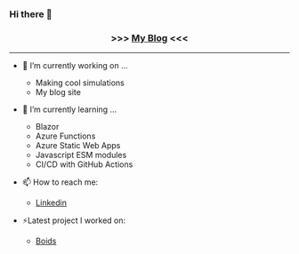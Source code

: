 ### Hi there 👋

<h3 align="center">
>>> <a href='https://awesomeedl.github.io'>My Blog</a> <<<
</h3>

***

- 🔭 I’m currently working on ...
  - Making cool simulations
  - My blog site
  
- 🌱 I’m currently learning ...
  - Blazor
  - Azure Functions
  - Azure Static Web Apps
  - Javascript ESM modules 
  - CI/CD with GitHub Actions
  
- 📫 How to reach me:
  - [Linkedin](https://www.linkedin.com/in/edwardliao125/)

- ⚡Latest project I worked on:
  - [Boids](https://github.com/awesomeedl/PIXI_boid)

<!--
**awesomeedl/awesomeedl** is a ✨ _special_ ✨ repository because its `README.md` (this file) appears on your GitHub profile.

Here are some ideas to get you started:

- 🔭 I’m currently working on ...
- 🌱 I’m currently learning ...
- 👯 I’m looking to collaborate on ...
- 🤔 I’m looking for help with ...
- 💬 Ask me about ...
- 📫 How to reach me: ...
- 😄 Pronouns: ...
- ⚡ Fun fact: ...
-->
